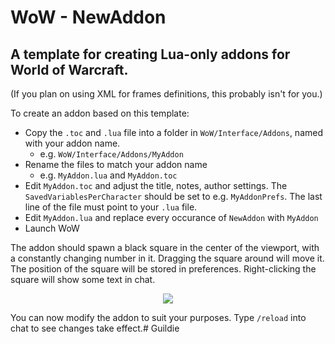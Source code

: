 # WoW - NewAddon
## A template for creating Lua-only addons for World of Warcraft.

(If you plan on using XML for frames definitions, this probably isn't for you.)

To create an addon based on this template:

* Copy the `.toc` and `.lua` file into a folder in `WoW/Interface/Addons`, named with your addon name.
    * e.g. `WoW/Interface/Addons/MyAddon`
* Rename the files to match your addon name
    * e.g. `MyAddon.lua` and `MyAddon.toc`
* Edit `MyAddon.toc` and adjust the title, notes, author settings. The `SavedVariablesPerCharacter` should be set to e.g. `MyAddonPrefs`. The last line of the file must point to your `.lua` file.
* Edit `MyAddon.lua` and replace every occurance of `NewAddon` with `MyAddon`
* Launch WoW

The addon should spawn a black square in the center of the viewport, with a constantly changing number in it. Dragging the square around will move it. The position of the square will be stored in preferences. Right-clicking the square will show some text in chat.

<center><img src="http://iamcal.github.com/NewAddon/demo.png" /></center>

You can now modify the addon to suit your purposes. Type `/reload` into chat to see changes take effect.# Guildie
